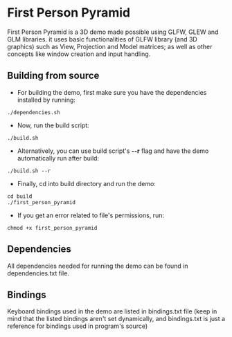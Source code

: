 # First Person Pyramid
First Person Pyramid is a 3D demo made possible using GLFW, GLEW and GLM libraries. it uses basic functionalities of GLFW library (and 3D graphics) such as View, Projection and Model matrices; as well as other concepts like window creation and input handling.
## Building from source
- For building the demo, first make sure you have the dependencies installed by running:
```
./dependencies.sh
```
- Now, run the build script:
```
./build.sh
```
- Alternatively, you can use build script's **--r** flag and have the demo automatically run after build:
```
./build.sh --r
```
- Finally, cd into build directory and run the demo:
```
cd build
./first_person_pyramid
```
- If you get an error related to file's permissions, run:
```
chmod +x first_person_pyramid
```
## Dependencies
All dependencies needed for running the demo can be found in dependencies.txt file.
## Bindings
Keyboard bindings used in the demo are listed in bindings.txt file (keep in mind that the listed bindings aren't set dynamically, and bindings.txt is just a reference for bindings used in program's source)